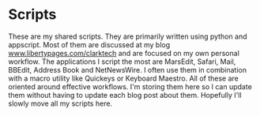 Scripts
=======

These are my shared scripts. They are primarily written using python and appscript. Most of them are discussed at 
my blog www.libertypages.com/clarktech and are focused on my own personal workflow. The applications I script
the most are MarsEdit, Safari, Mail, BBEdit, Address Book and NetNewsWire. I often use them in combination
with a macro utility like Quickeys or Keyboard Maestro. All of these are oriented around effective workflows.
I'm storing them here so I can update them without having to update each blog post about them. Hopefully I'll
slowly move all my scripts here.